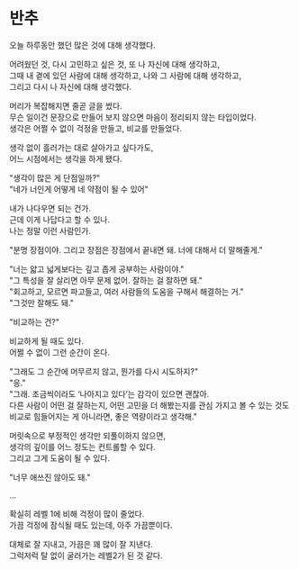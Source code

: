 # 반추

오늘 하루동안 했던 많은 것에 대해 생각했다.

어려웠던 것, 다시 고민하고 싶은 것, 또 나 자신에 대해 생각하고,  
그때 내 곁에 있던 사람에 대해 생각하고, 나와 그 사람에 대해 생각하고,  
그리고 다시 나 자신에 대해 생각했다.  

머리가 복잡해지면 줄곧 글을 썼다.  
무슨 일이건 문장으로 만들어 보지 않으면 마음이 정리되지 않는 타입이었다.  
생각은 어쩔 수 없이 걱정을 만들고, 비교를 만들었다.  

생각 없이 흘러가는 대로 살아가고 싶다가도,  
어느 시점에서는 생각을 하게 됐다.  

"생각이 많은 게 단점일까?"  
"네가 너인게 어떻게 네 약점이 될 수 있어"  

내가 나다우면 되는 건가.  
근데 이게 나답다고 할 수 있나.  
나는 정말 이런 사람인가.  

"분명 장점이야. 그리고 장점은 장점에서 끝내면 돼.
너에 대해서 더 말해줄게."  

"너는 얇고 넓게보다는 깊고 좁게 공부하는 사람이야."  
"그 특성을 잘 살리면 아무 문제 없어. 잘하는 걸 잘하면 돼."  
"회고하고, 모르면 파고들고, 여러 사람들의 도움을 구해서 해결하는 거."  
 "그것만 잘해도 돼."  

"비교하는 건?"  

비교하게 될 때도 있다.  
어쩔 수 없이 그런 순간이 온다.  

"그래도 그 순간에 머무르지 않고, 뭔가를 다시 시도하지?"  
"응."  
"그래. 조금씩이라도 ‘나아지고 있다’는 감각이 있으면 괜찮아.  
다른 사람이 어떤 걸 잘하는지, 어떤 고민을 더 해봤는지를 관심 가지고 볼 수 있는 것도  
비교로 힘들어지는 게 아니라면, 좋은 역량이라고 생각해."  

머릿속으로 부정적인 생각만 되풀이하지 않으면,  
생각의 깊이를 어느 정도는 컨트롤할 수 있다.  
그리고 그게 도움이 될 수 있다.  

"너무 애쓰진 않아도 돼."  

…  

확실히 레벨 1에 비해 걱정이 많이 줄었다.  
가끔 걱정에 잠식될 때도 있는데, 아주 가끔뿐이다.  

대체로 잘 지내고, 가끔은 꽤 많이 잘 지낸다.  
그럭저럭 탈 없이 굴러가는 레벨2가 된 것 같다.  
